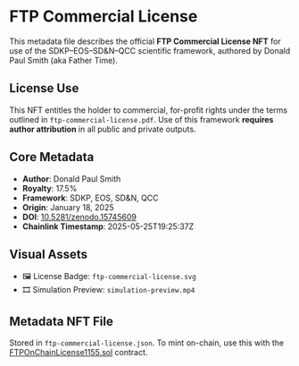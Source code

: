 # FTP Commercial License

This metadata file describes the official **FTP Commercial License NFT** for use of the SDKP–EOS–SD&N–QCC scientific framework, authored by Donald Paul Smith (aka Father Time).

## License Use

This NFT entitles the holder to commercial, for-profit rights under the terms outlined in `ftp-commercial-license.pdf`. Use of this framework **requires author attribution** in all public and private outputs.

## Core Metadata

- **Author**: Donald Paul Smith
- **Royalty**: 17.5%
- **Framework**: SDKP, EOS, SD&N, QCC
- **Origin**: January 18, 2025
- **DOI**: [10.5281/zenodo.15745609](https://doi.org/10.5281/zenodo.15745609)
- **Chainlink Timestamp**: 2025-05-25T19:25:37Z

## Visual Assets

- 🖼 License Badge: `ftp-commercial-license.svg`
- 🎞 Simulation Preview: `simulation-preview.mp4`

## Metadata NFT File

Stored in `ftp-commercial-license.json`. To mint on-chain, use this with the [FTPOnChainLicense1155.sol](https://github.com/FatherTimeSDKP/FatherTimeSDKP-SD-N-EOS-QCC/blob/main/contracts/FTPOnChainLicense1155.sol) contract.
